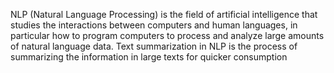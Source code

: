 NLP (Natural Language Processing) is the field of artificial intelligence that studies the interactions between computers and human languages, 
in particular how to program computers to process and analyze large amounts of natural language data. 
Text summarization in NLP is the process of summarizing the information in large texts for quicker consumption
